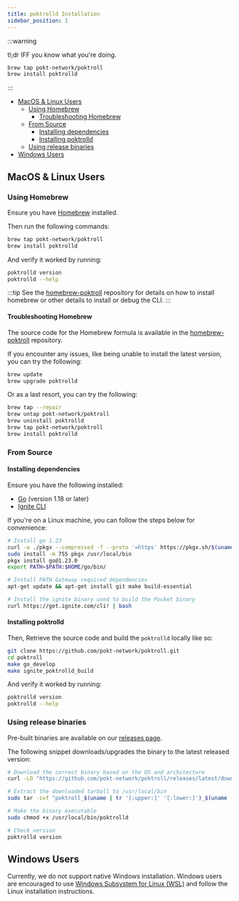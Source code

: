 ```yaml
---
title: poktrolld Installation
sidebar_position: 1
---
```


:::warning

tl;dr IFF you know what you're doing.

```bash
brew tap pokt-network/poktroll
brew install poktrolld
```

:::

- [MacOS \& Linux Users](#macos--linux-users)
  - [Using Homebrew](#using-homebrew)
    - [Troubleshooting Homebrew](#troubleshooting-homebrew)
  - [From Source](#from-source)
    - [Installing dependencies](#installing-dependencies)
    - [Installing poktrolld](#installing-poktrolld)
  - [Using release binaries](#using-release-binaries)
- [Windows Users](#windows-users)

## MacOS & Linux Users

### Using Homebrew

Ensure you have [Homebrew](https://brew.sh/) installed.

Then run the following commands:

```bash
brew tap pokt-network/poktroll
brew install poktrolld
```

And verify it worked by running:

```bash
poktrolld version
poktrolld --help
```

:::tip
See the [homebrew-poktroll](https://github.com/pokt-network/homebrew-poktroll/)
repository for details on how to install homebrew or other details to install
or debug the CLI.
:::

#### Troubleshooting Homebrew

The source code for the Homebrew formula is available in the [homebrew-poktroll](https://github.com/pokt-network/homebrew-poktroll) repository.

If you encounter any issues, like being unable to install the latest version, you can try the following:

```bash
brew update
brew upgrade poktrolld
```

Or as a last resort, you can try the following:

```bash
brew tap --repair
brew untap pokt-network/poktroll
brew uninstall poktrolld
brew tap pokt-network/poktroll
brew install poktrolld
```

### From Source

#### Installing dependencies

Ensure you have the following installed:

- [Go](https://go.dev/doc/install) (version 1.18 or later)
- [Ignite CLI](https://docs.ignite.com/welcome/install)

If you're on a Linux machine, you can follow the steps below for convenience:

```bash
# Install go 1.23
curl -o ./pkgx --compressed -f --proto '=https' https://pkgx.sh/$(uname)/$(uname -m)
sudo install -m 755 pkgx /usr/local/bin
pkgx install go@1.23.0
export PATH=$PATH:$HOME/go/bin/

# Install PATH Gateway required dependencies
apt-get update && apt-get install git make build-essential

# Install the ignite binary used to build the Pocket binary
curl https://get.ignite.com/cli! | bash
```

#### Installing poktrolld

Then, Retrieve the source code and build the `poktrolld` locally like so:

```bash
git clone https://github.com/pokt-network/poktroll.git
cd poktroll
make go_develop
make ignite_poktrolld_build
```

And verify it worked by running:

```bash
poktrolld version
poktrolld --help
```

### Using release binaries

Pre-built binaries are available on our [releases page](https://github.com/pokt-network/poktroll/releases).

The following snippet downloads/upgrades the binary to the latest released version:

```bash
# Download the correct binary based on the OS and architecture
curl -LO "https://github.com/pokt-network/poktroll/releases/latest/download/poktroll_$(uname | tr '[:upper:]' '[:lower:]')_$(uname -m | sed 's/x86_64/amd64/;s/aarch64/arm64/').tar.gz"

# Extract the downloaded tarball to /usr/local/bin
sudo tar -zxf "poktroll_$(uname | tr '[:upper:]' '[:lower:]')_$(uname -m | sed 's/x86_64/amd64/;s/aarch64/arm64/').tar.gz" -C /usr/local/bin

# Make the binary executable
sudo chmod +x /usr/local/bin/poktrolld

# Check version
poktrolld version
```

## Windows Users

Currently, we do not support native Windows installation. Windows users are encouraged
to use [Windows Subsystem for Linux (WSL)](https://docs.microsoft.com/en-us/windows/wsl/install)
and follow the Linux installation instructions.
